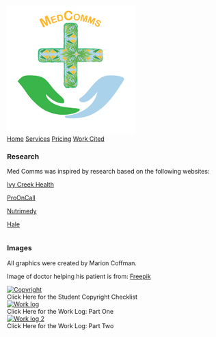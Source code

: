 <!DOCTYPE html>
<html lang="en">
<head>
<title>MedComms</title>
<meta charset="utf-8">
<meta name="viewport" content="width=device-width, initial-scale=1">
<style>
body {
  margin: 0;
}

p {
  font-size: 18px;
}

/* Style the header */
.header {
  background-color: white;
  padding: 20px;
  text-align: center;
}

/* Style the top navigation bar */
.topnav {
  overflow: hidden;
  background-color: #333;
}

/* Style the topnav links */
.topnav a {
  float: left;
  color: #f2f2f2;
  text-align: center;
  padding: 14px 16px;
  text-decoration: none;
  display: block;
}

/* Change color on hover */
.topnav a:hover {
  background-color: #4CAF50;
  color: black;
}


/* Create three equal columns that floats next to each other */
.column {
  float: left;
  width: 50%;
  padding: 20px;
}

/* Clear floats after the columns */
.row:after {
  content: "";
  display: table;
  clear: both;
}

.footer {
  background-color: #4CAF50;
  padding: 10px;
  text-align: center;
  float: center;
}

.gallery {
  border: 1px solid #ccc;
}

.gallery:hover {
  border: 1px solid #777;
}

.gallery img {
  width: 100%;
  height: auto;
}

.desc {
  padding: 15px;
  text-align: center;
}

.responsive {
  padding: 0 6px;
  float: left;
  width: 24.99999%;
}

@media only screen and (max-width: 700px) {
  .responsive {
    width: 49.99999%;
    margin: 6px 0;
  }
}

@media only screen and (max-width: 500px) {
  .responsive {
    width: 100%;
  }
}

.clearfix:after {
  content: "";
  display: table;
  clear: both;
}

</style>
</head>
<body>

<div class="header">
<a href="https://cadisharkboy.github.io/MedComms/">
  <img src="Logo.png" width="300" padding="200" float="center">
</a>
</div>

<div class="topnav">
  <a class="active" href="https://cadisharkboy.github.io/MedComms/">Home</a>
  <a href="https://cadisharkboy.github.io/MedComms/services.html">Services</a>
  <a href="https://cadisharkboy.github.io/MedComms/prices.html">Pricing</a>
  <a href="https://cadisharkboy.github.io/MedComms/work-cited.html">Work Cited</a>
</div>


 <div class="row">
  <div class="column">
   <h3> Research </h3>
   <p>Med Comms was inspired by research based on the following websites:</p>
   <p><a target="_blank" href="https://ivycreekhealth.com/"> Ivy Creek Health </a></p>
   <p><a target="_blank" href="https://prooncall.com/telecommunications-in-healthcare-amidst-a-pandemic/"> ProOnCall </a></p>
   <p><a target="_blank" href="https://www.nutrimedy.com/"> Nutrimedy </a></p>
   <p><a target="_blank" href="https://www.hale.co/"> Hale </a></p>
  </div>
  <div class="column">
   <h3> Images </h3>
   <p>All graphics were created by Marion Coffman.</p>
   <p>Image of doctor helping his patient is from:
   <a target="_blank" href="https://www.freepik.com/photos/people"> Freepik </a>
  </div>
 </div>
</div>

<div class="clearfix"></div>

<div class="responsive">
  <div class="gallery">
    <a target="_blank" href="C:\Users\s649309\Desktop\student-copyright-checklist.jpg">
      <img src="C:\Users\s649309\Desktop\student-copyright-checklist.jpg" alt="Copyright" width="600" height="400">
    </a>
    <div class="desc">Click Here for the Student Copyright Checklist</div>
  </div>
</div>

<div class="responsive">
  <div class="gallery">
    <a target="_blank" href="plan-of-work-log.pdf">
      <img src="plan-of-work-log.pdf" alt="Work log " width="600" height="400">
    </a>
    <div class="desc">Click Here for the Work Log: Part One</div>
  </div>
</div>

<div class="responsive">
  <div class="gallery">
    <a target="_blank" href="C:\Users\s649309\Desktop\WorkLog2.jpg">
      <img src="C:\Users\s649309\Desktop\WorkLog2.jpg" alt="Work log 2" width="600" height="400">
    </a>
    <div class="desc">Click Here for the Work Log: Part Two</div>
  </div>
</div>

<div class="clearfix"></div>

</body>
</html>
